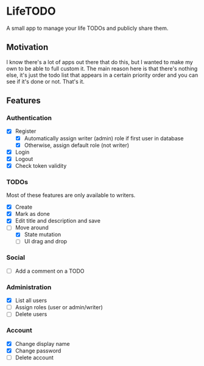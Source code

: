 # LifeTODO

A small app to manage your life TODOs and publicly share them.

## Motivation

I know there's a lot of apps out there that do this, but I wanted to make my own to be able to full custom it.
The main reason here is that there's nothing else, it's just the todo list that appears in a certain
priority order and you can see if it's done or not. That's it.

## Features

### Authentication

- [x] Register
  - [x] Automatically assign writer (admin) role if first user in database
  - [x] Otherwise, assign default role (not writer)
- [x] Login
- [x] Logout
- [x] Check token validity

### TODOs

Most of these features are only available to writers.

- [x] Create
- [x] Mark as done
- [x] Edit title and description and save
- [ ] Move around
  - [x] State mutation
  - [ ] UI drag and drop

### Social

- [ ] Add a comment on a TODO

### Administration

- [x] List all users
- [ ] Assign roles (user or admin/writer)
- [ ] Delete users

### Account

- [x] Change display name
- [x] Change password
- [ ] Delete account

